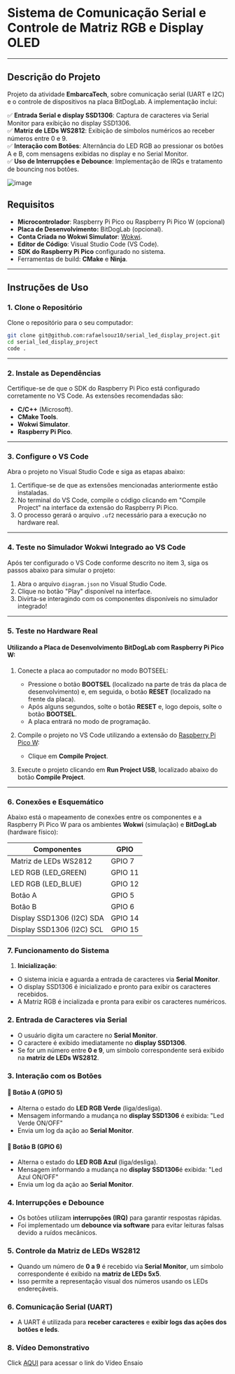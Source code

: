 # Sistema de Comunicação Serial e Controle de Matriz RGB e Display OLED

---

## Descrição do Projeto

Projeto da atividade **EmbarcaTech**, sobre comunicação serial (UART e I2C) e o controle de dispositivos na placa BitDogLab. A implementação inclui:
    
✅ **Entrada Serial e display SSD1306**: Captura de caracteres via Serial Monitor para exibição no display SSD1306.  
✅ **Matriz de LEDs WS2812**: Exibição de símbolos numéricos ao receber números entre 0 e 9.    
✅ **Interação com Botões**: Alternância do LED RGB ao pressionar os botões A e B, com mensagens exibidas no display e no Serial Monitor.   
✅ **Uso de Interrupções e Debounce**: Implementação de IRQs e tratamento de bouncing nos botões.

![image](https://github.com/user-attachments/assets/bf56e9b6-b3f5-4c58-bdb0-8d2c7e683358)

## Requisitos

- **Microcontrolador**: Raspberry Pi Pico ou Raspberry Pi Pico W (opcional)
- **Placa de Desenvolvimento:** BitDogLab (opcional).
- **Conta Criada no Wokwi Simulator**: [Wokwi](https://wokwi.com/).
- **Editor de Código**: Visual Studio Code (VS Code).
- **SDK do Raspberry Pi Pico** configurado no sistema.
- Ferramentas de build: **CMake** e **Ninja**.

---

## Instruções de Uso

### 1. Clone o Repositório

Clone o repositório para o seu computador:
```bash
git clone git@github.com:rafaelsouz10/serial_led_display_project.git
cd serial_led_display_project
code .
```
---

### 2. Instale as Dependências

Certifique-se de que o SDK do Raspberry Pi Pico está configurado corretamente no VS Code. As extensões recomendadas são:

- **C/C++** (Microsoft).
- **CMake Tools**.
- **Wokwi Simulator**.
- **Raspberry Pi Pico**.

---

### 3. Configure o VS Code

Abra o projeto no Visual Studio Code e siga as etapas abaixo:

1. Certifique-se de que as extensões mencionadas anteriormente estão instaladas.
2. No terminal do VS Code, compile o código clicando em "Compile Project" na interface da extensão do Raspberry Pi Pico.
3. O processo gerará o arquivo `.uf2` necessário para a execução no hardware real.

---

### 4. Teste no Simulador Wokwi Integrado ao VS Code

Após ter configurado o VS Code conforme descrito no item 3, siga os passos abaixo para simular o projeto:

1. Abra o arquivo `diagram.json` no Visual Studio Code.
2. Clique no botão "Play" disponível na interface.
3. Divirta-se interagindo com os componentes disponíveis no simulador integrado!

---

### 5. Teste no Hardware Real

#### Utilizando a Placa de Desenvolvimento BitDogLab com Raspberry Pi Pico W:

1. Conecte a placa ao computador no modo BOTSEEL:
   - Pressione o botão **BOOTSEL** (localizado na parte de trás da placa de desenvolvimento) e, em seguida, o botão **RESET** (localizado na frente da placa).
   - Após alguns segundos, solte o botão **RESET** e, logo depois, solte o botão **BOOTSEL**.
   - A placa entrará no modo de programação.

2. Compile o projeto no VS Code utilizando a extensão do [Raspberry Pi Pico W](https://marketplace.visualstudio.com/items?itemName=raspberry-pi.raspberry-pi-pico):
   - Clique em **Compile Project**.

3. Execute o projeto clicando em **Run Project USB**, localizado abaixo do botão **Compile Project**.

---

### 6. Conexões e Esquemático

Abaixo está o mapeamento de conexões entre os componentes e a Raspberry Pi Pico W para os ambientes **Wokwi** (simulação) e **BitDogLab** (hardware físico):

|    **Componentes**        |**GPIO** |  
|---------------------------|---------|  
| Matriz de LEDs WS2812     | GPIO 7  |   
| LED RGB (LED_GREEN)       | GPIO 11 |  
| LED RGB (LED_BLUE)        | GPIO 12 |  
| Botão A                   | GPIO 5  |  
| Botão B                   | GPIO 6  |  
| Display SSD1306 (I2C) SDA | GPIO 14 |
| Display SSD1306 (I2C) SCL | GPIO 15 | 

### 7. Funcionamento do Sistema  

1. **Inicialização**:
- O sistema inicia e aguarda a entrada de caracteres via **Serial Monitor**.  
- O display SSD1306 é inicializado e pronto para exibir os caracteres recebidos. 
- A Matriz RGB é incializada e pronta para exibir os caracteres numéricos. 

### 2. Entrada de Caracteres via Serial  
- O usuário digita um caractere no **Serial Monitor**.  
- O caractere é exibido imediatamente no **display SSD1306**.  
- Se for um número entre **0 e 9**, um símbolo correspondente será exibido na **matriz de LEDs WS2812**.  

### 3. Interação com os Botões  
#### 🔘 **Botão A (GPIO 5)**  
- Alterna o estado do **LED RGB Verde** (liga/desliga).  
- Mensagem informando a mudança no **display SSD1306** é exibida:  "Led Verde ON/OFF"
- Envia um log da ação ao **Serial Monitor**.  

#### 🔘 **Botão B (GPIO 6)**  
- Alterna o estado do **LED RGB Azul** (liga/desliga).  
- Mensagem informando a mudança no **display SSD1306**é exibida:   "Led Azul ON/OFF"
- Envia um log da ação ao **Serial Monitor**.  

### 4. Interrupções e Debounce  
- Os botões utilizam **interrupções (IRQ)** para garantir respostas rápidas.  
- Foi implementado um **debounce via software** para evitar leituras falsas devido a ruídos mecânicos.  

### 5. Controle da Matriz de LEDs WS2812  
- Quando um número de **0 a 9** é recebido via **Serial Monitor**, um símbolo correspondente é exibido na **matriz de LEDs 5x5**.  
- Isso permite a representação visual dos números usando os LEDs endereçáveis.  

### 6. Comunicação Serial (UART)  
- A UART é utilizada para **receber caracteres** e **exibir logs das ações dos botões e leds**. 

### 8. Vídeo Demonstrativo

Click [AQUI](https://drive.google.com/file/d/1yuaB1rB0Mb9bUAn2dsNlylHCa4Cl1D_K/view?usp=sharing) para acessar o link do Vídeo Ensaio
